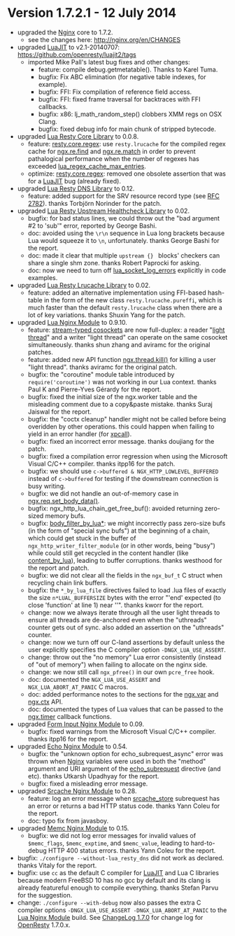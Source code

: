 <!---
    @title         ChangeLog 1.7.2
    @creator       Yichun Zhang
    @created       2014-07-01 05:08 GMT
    @modifier      Yichun Zhang
    @modifier_link yichun-zhang
    @modified      2014-07-13 03:24 GMT
    @changes       42
--->


#  Version 1.7.2.1 - 12 July 2014
* upgraded the [Nginx](nginx.html) core to 1.7.2.
    * see the changes here: http://nginx.org/en/CHANGES
* upgraded [LuaJIT](luajit.html) to v2.1-20140707: https://github.com/openresty/luajit2/tags
    * imported Mike Pall's latest bug fixes and other changes:
        * feature: compile debug.getmetatable(). Thanks to Karel Tuma.
        * bugfix: Fix ABC elimination (for negative table indexes, for example).
        * bugfix: FFI: Fix compilation of reference field access.
        * bugfix: FFI: fixed frame traversal for backtraces with FFI callbacks.
        * bugfix: x86: lj_math_random_step() clobbers XMM regs on OSX Clang.
        * bugfix: fixed debug info for main chunk of stripped bytecode.
* upgraded [Lua Resty Core Library](lua-resty-core-library.html) to 0.0.8.
    * feature: [resty.core.regex](https://github.com/openresty/lua-resty-core#restycoreregex): use `resty.lrucache` for the compiled regex cache for [ngx.re.find](https://github.com/openresty/lua-nginx-module#ngxrefind) and [ngx.re.match](https://github.com/openresty/lua-nginx-module#ngxrematch) in order to prevent pathalogical performance when the number of regexes has exceeded [lua_regex_cache_max_entries](https://github.com/openresty/lua-nginx-module/#lua_regex_cache_max_entries).
    * optimize: [resty.core.regex](https://github.com/openresty/lua-resty-core#restycoreregex): removed one obsolete assertion that was for a [LuaJIT](luajit.html) bug (already fixed).
* upgraded [Lua Resty DNS Library](lua-resty-dns-library.html) to 0.12.
    * feature: added support for the SRV resource record type (see [RFC 2782](http://www.ietf.org/rfc/rfc2782.txt)). thanks Torbjörn Norinder for the patch.
* upgraded [Lua Resty Upstream Healthcheck Library](lua-resty-upstream-healthcheck-library.html) to 0.02.
    * bugfix: for bad status lines, we could throw out the "bad argument #2 to 'sub'" error, reported by George Bashi.
    * doc: avoided using the `\r\n` sequence in Lua long brackets because Lua would squeeze it to `\n`, unfortunately. thanks George Bashi for the report.
    * doc: made it clear that multiple `upstream {} ` blocks' checkers can share a single shm zone. thanks Robert Paprocki for asking.
    * doc: now we need to turn off [lua_socket_log_errors](https://github.com/openresty/lua-nginx-module/#lua_socket_log_errors) explicitly in code examples.
* upgraded [Lua Resty Lrucache Library](lua-resty-lrucache-library.html) to 0.02.
    * feature: added an alternative implementation using FFI-based hash-table in the form of the new class `resty.lrucache.pureffi`, which is much faster than the default `resty.lrucache` class when there are a lot of key variations. thanks Shuxin Yang for the patch.
* upgraded [Lua Nginx Module](lua-nginx-module.html) to 0.9.10.
    * feature: [stream-typed cosockets](https://github.com/openresty/lua-nginx-module#ngxsockettcp) are now full-duplex: a reader "[light thread](https://github.com/openresty/lua-nginx-module#ngxthreadspawn)" and a writer "light thread" can operate on the same cosocket simultaneously. thanks shun zhang and aviramc for the original patches.
    * feature: added new API function [ngx.thread.kill()](https://github.com/openresty/lua-nginx-module/#ngxthreadkill) for killing a user "light thread". thanks aviramc for the original patch.
    * bugfix: the "coroutine" module table introduced by `require('coroutine')` was not working in our Lua context. thanks Paul K and Pierre-Yves Gérardy for the report.
    * bugfix: fixed the initial size of the ngx.worker table and the misleading comment due to a copy&paste mistake. thanks Suraj Jaiswal for the report.
    * bugfix: the "coctx cleanup" handler might not be called before being overidden by other operations. this could happen when failing to yield in an error handler (for [xpcall](http://www.lua.org/manual/5.1/manual.html#pdf-xpcall)).
    * bugfix: fixed an incorrect error message. thanks doujiang for the patch.
    * bugfix: fixed a compilation error regression when using the Microsoft Visual C/C++ compiler. thanks itpp16 for the patch.
    * bugfix: we should use `c->buffered & NGX_HTTP_LOWLEVEL_BUFFERED` instead of `c->buffered` for testing if the downstream connection is busy writing.
    * bugfix: we did not handle an out-of-memory case in [ngx.req.set_body_data()](http://wiki.nginx.org/HttpLuaModule#ngx.req.set_body_data).
    * bugfix: ngx_http_lua_chain_get_free_buf(): avoided returning zero-sized memory bufs.
    * bugfix: [body_filter_by_lua*](https://github.com/openresty/lua-nginx-module#body_filter_by_lua): we might incorrectly pass zero-size bufs (in the form of "special sync bufs") at the beginning of a chain, which could get stuck in the buffer of `ngx_http_writer_filter_module` (or in other words, being "busy") while could still get recycled in the content handler (like [content_by_lua](https://github.com/openresty/lua-nginx-module#content_by_lua)), leading to buffer corruptions. thanks westhood for the report and patch.
    * bugfix: we did not clear all the fields in the `ngx_buf_t` C struct when recycling chain link buffers.
    * bugfix: the `*_by_lua_file` directives failed to load .lua files of exactly the size `n*LUAL_BUFFERSIZE` bytes with the error "'end' expected (to close 'function' at line 1) near '<eof>'". thanks kworr for the report.
    * change: now we always iterate through all the user light threads to ensure all threads are de-anchored even when the "uthreads" counter gets out of sync. also added an assertion on the "uthreads" counter.
    * change: now we turn off our C-land assertions by default unless the user explicitly specifies the C compiler option `-DNGX_LUA_USE_ASSERT`.
    * change: throw out the "no memory" Lua error consistently (instead of "out of memory") when failing to allocate on the nginx side.
    * change: we now still call `ngx_pfree()` in our own `pcre_free` hook.
    * doc: documented the `NGX_LUA_USE_ASSERT` and `NGX_LUA_ABORT_AT_PANIC` C macros.
    * doc: added performance notes to the sections for the [ngx.var](https://github.com/openresty/lua-nginx-module#ngxvarvariable) and [ngx.ctx](https://github.com/openresty/lua-nginx-module#ngxctx) API.
    * doc: documented the types of Lua values that can be passed to the [ngx.timer](https://github.com/openresty/lua-nginx-module#ngxtimerat) callback functions.
* upgraded [Form Input Nginx Module](form-input-nginx-module.html) to 0.09.
    * bugfix: fixed warnings from the Microsoft Visual C/C++ compiler. thanks itpp16 for the report.
* upgraded [Echo Nginx Module](echo-nginx-module.html) to 0.54.
    * bugfix: the "unknown option for echo_subrequest_async" error was thrown when [Nginx](nginx.html) variables were used in both the "method" argument and URI argument of the [echo_subrequest](https://github.com/openresty/echo-nginx-module#echo_subrequest) directive (and etc). thanks Utkarsh Upadhyay for the report.
    * bugfix: fixed a misleading error message.
* upgraded [Srcache Nginx Module](srcache-nginx-module.html) to 0.28.
    * feature: log an error message when [srcache_store](http://wiki.nginx.org/HttpSRCacheModule#srcache_store) subrequest has an error or returns a bad HTTP status code. thanks Yann Coleu for the report.
    * doc: typo fix from javasboy.
* upgraded [Memc Nginx Module](memc-nginx-module.html) to 0.15.
    * bugfix: we did not log error messages for invalid values of `$memc_flags`, `$memc_exptime`, and `$memc_value`, leading to hard-to-debug HTTP 400 status errors. thanks Yann Coleu for the report.
* bugfix: `./configure --without-lua_resty_dns` did not work as declared. thanks
Vitaly for the report.
* bugfix: use `cc` as the default C compiler for [LuaJIT](luajit.html) and Lua
C libraries because modern FreeBSD 10 has no gcc by default and its clang is
already featureful enough to compile everything. thanks Stefan Parvu for the
suggestion.
* change: `./configure --with-debug` now also passes the extra C compiler options
`-DNGX_LUA_USE_ASSERT -DNGX_LUA_ABORT_AT_PANIC` to the [Lua Nginx Module](lua-nginx-module.html) build.
See [ChangeLog 1.7.0](changelog-1007000.html) for change log for [OpenResty](openresty.html) 1.7.0.x.
